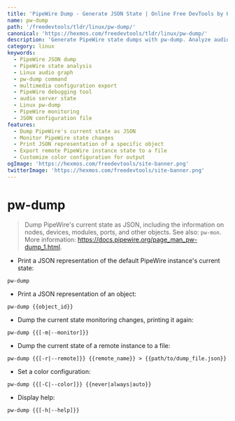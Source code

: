 ```yaml
---
title: 'PipeWire Dump - Generate JSON State | Online Free DevTools by Hexmos'
name: pw-dump
path: '/freedevtools/tldr/linux/pw-dump/'
canonical: 'https://hexmos.com/freedevtools/tldr/linux/pw-dump/'
description: 'Generate PipeWire state dumps with pw-dump. Analyze audio graph configurations and debug multimedia setups using command line. Free online tool, no registration required.'
category: linux
keywords:
  - PipeWire JSON dump
  - PipeWire state analysis
  - Linux audio graph
  - pw-dump command
  - multimedia configuration export
  - PipeWire debugging tool
  - audio server state
  - Linux pw-dump
  - PipeWire monitoring
  - JSON configuration file
features:
  - Dump PipeWire's current state as JSON
  - Monitor PipeWire state changes
  - Print JSON representation of a specific object
  - Export remote PipeWire instance state to a file
  - Customize color configuration for output
ogImage: 'https://hexmos.com/freedevtools/site-banner.png'
twitterImage: 'https://hexmos.com/freedevtools/site-banner.png'
---
```


# pw-dump

> Dump PipeWire's current state as JSON, including the information on nodes, devices, modules, ports, and other objects.
> See also: `pw-mon`.
> More information: <https://docs.pipewire.org/page_man_pw-dump_1.html>.

- Print a JSON representation of the default PipeWire instance's current state:

`pw-dump`

- Print a JSON representation of an object:

`pw-dump {{object_id}}`

- Dump the current state monitoring changes, printing it again:

`pw-dump {{[-m|--monitor]}}`

- Dump the current state of a remote instance to a file:

`pw-dump {{[-r|--remote]}} {{remote_name}} > {{path/to/dump_file.json}}`

- Set a color configuration:

`pw-dump {{[-C|--color]}} {{never|always|auto}}`

- Display help:

`pw-dump {{[-h|--help]}}`
